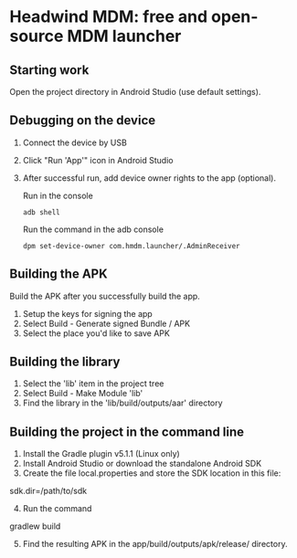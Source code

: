 # Headwind MDM: free and open-source MDM launcher

## Starting work

Open the project directory in Android Studio (use default settings).

## Debugging on the device

1. Connect the device by USB
2. Click "Run 'App'" icon in Android Studio
3. After successful run, add device owner rights to the app (optional).

    Run in the console
   
    `adb shell`

    Run the command in the adb console
   
    `dpm set-device-owner com.hmdm.launcher/.AdminReceiver`

## Building the APK

Build the APK after you successfully build the app.

1. Setup the keys for signing the app
2. Select Build - Generate signed Bundle / APK
3. Select the place you'd like to save APK

## Building the library

1. Select the 'lib' item in the project tree
2. Select Build - Make Module 'lib'
3. Find the library in the 'lib/build/outputs/aar' directory

## Building the project in the command line

1. Install the Gradle plugin v5.1.1 (Linux only)
2. Install Android Studio or download the standalone Android SDK
3. Create the file local.properties and store the SDK location in this file:

sdk.dir=/path/to/sdk

4. Run the command

gradlew build

5. Find the resulting APK in the app/build/outputs/apk/release/ directory.

